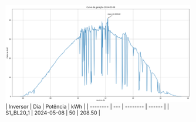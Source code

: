 ![My Image](08_05_2024-S1_BL20_1.png)
| Inversor | Dia | Potência | kWh    |
| -------- | --- | -------- | ------ |
| S1_BL20_1       | 2024-05-08  | 50       | 208.50 |